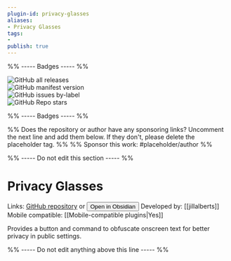 ```yaml
---
plugin-id: privacy-glasses
aliases:
- Privacy Glasses
tags: 
- 
publish: true
---
```


%% ----- Badges ----- %%

![GitHub all releases](https://img.shields.io/github/downloads/jillalberts/privacy-glasses/total?color=573E7A&logo=github&style=for-the-badge)   
![GitHub manifest version](https://img.shields.io/github/manifest-json/v/jillalberts/privacy-glasses?color=573E7A&logo=github&style=for-the-badge)   
![GitHub issues by-label](https://img.shields.io/github/issues/jillalberts/privacy-glasses/help%20wanted?color=573E7A&logo=github&style=for-the-badge)   
![GitHub Repo stars](https://img.shields.io/github/stars/jillalberts/privacy-glasses?color=573E7A&logo=github&style=for-the-badge)

%% ----- Badges ----- %%

%% Does the repository or author have any sponsoring links? Uncomment the next line and add them below. If they don't, please delete the placeholder tag. %%
%% Sponsor this work: #placeholder/author %%

%% ----- Do not edit this section ----- %%

# Privacy Glasses

Links: [GitHub repository](https://github.com/jillalberts/privacy-glasses) or [<button id=HH>Open in Obsidian</button>](obsidian://goto-plugin?id=privacy-glasses)
Developed by: [[jillalberts]]
Mobile compatible: [[Mobile-compatible plugins|Yes]]

Provides a button and command to obfuscate onscreen text for better privacy in public settings.

%% ----- Do not edit anything above this line ----- %% 
